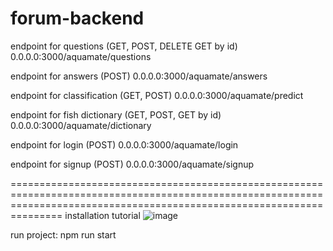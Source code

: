# forum-backend

endpoint for questions (GET, POST, DELETE GET by id)
0.0.0.0:3000/aquamate/questions

endpoint for answers (POST)
0.0.0.0:3000/aquamate/answers

endpoint for classification (GET, POST)
0.0.0.0:3000/aquamate/predict

endpoint for fish dictionary (GET, POST, GET by id)
0.0.0.0:3000/aquamate/dictionary

endpoint for login (POST)
0.0.0.0:3000/aquamate/login

endpoint for signup (POST)
0.0.0.0:3000/aquamate/signup

===========================================================================================================================================================================
installation tutorial
![image](https://github.com/MrYdobon1/aquamate-backend/assets/60208286/18980bed-6c9e-4126-bb52-fda7e618a128)

run project: npm run start

